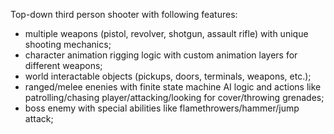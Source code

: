Top-down third person shooter with following features:
- multiple weapons (pistol, revolver, shotgun, assault rifle) with unique shooting mechanics;
- character animation rigging logic with custom animation layers for different weapons;
- world interactable objects (pickups, doors, terminals, weapons, etc.);
- ranged/melee enenies with finite state machine AI logic and actions like patrolling/chasing player/attacking/looking for cover/throwing grenades;
- boss enemy with special abilities like flamethrowers/hammer/jump attack;

